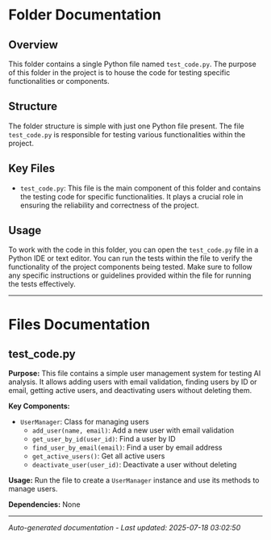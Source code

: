 # Folder Documentation

## Overview
This folder contains a single Python file named `test_code.py`. The purpose of this folder in the project is to house the code for testing specific functionalities or components.

## Structure
The folder structure is simple with just one Python file present. The file `test_code.py` is responsible for testing various functionalities within the project.

## Key Files
- `test_code.py`: This file is the main component of this folder and contains the testing code for specific functionalities. It plays a crucial role in ensuring the reliability and correctness of the project.

## Usage
To work with the code in this folder, you can open the `test_code.py` file in a Python IDE or text editor. You can run the tests within the file to verify the functionality of the project components being tested. Make sure to follow any specific instructions or guidelines provided within the file for running the tests effectively.

---

# Files Documentation

## test_code.py

**Purpose:** This file contains a simple user management system for testing AI analysis. It allows adding users with email validation, finding users by ID or email, getting active users, and deactivating users without deleting them.

**Key Components:**
- `UserManager`: Class for managing users
  - `add_user(name, email)`: Add a new user with email validation
  - `get_user_by_id(user_id)`: Find a user by ID
  - `find_user_by_email(email)`: Find a user by email address
  - `get_active_users()`: Get all active users
  - `deactivate_user(user_id)`: Deactivate a user without deleting

**Usage:** Run the file to create a `UserManager` instance and use its methods to manage users.

**Dependencies:** None

---
*Auto-generated documentation - Last updated: 2025-07-18 03:02:50*
